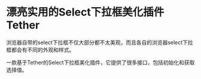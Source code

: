 # 漂亮实用的Select下拉框美化插件Tether
浏览器自带的select下拉框不仅大部分都不太美观，而且各自的浏览器select下拉框都会有不同的外观和样式。

一款基于Tether的Select下拉框美化插件，它提供了很多接口，包括初始化和获取选择值。
